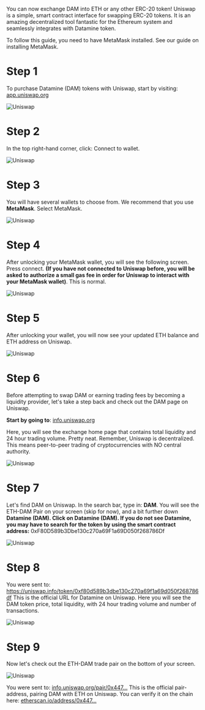 You can now exchange DAM into ETH or any other ERC-20 token! Uniswap is a simple, smart contract interface for swapping ERC-20 tokens. It is an amazing decentralized tool fantastic for the Ethereum system and seamlessly integrates with Datamine token.

To follow this guide, you need to have MetaMask installed. See our guide on installing MetaMask.

# Step 1
To purchase Datamine (DAM) tokens with Uniswap, start by visiting: [app.uniswap.org](https://app.uniswap.org/explore/tokens/ethereum/0xf80d589b3dbe130c270a69f1a69d050f268786df)

![Uniswap](../../helpArticles/assets/images/pngs/uniswap/uniswap1.png)

# Step 2
In the top right-hand corner, click: Connect to wallet. 

![Uniswap](../../helpArticles/assets/images/pngs/uniswap/uniswap2.png#_maxWidth=350)

# Step 3
You will have several wallets to choose from. We recommend that you use **MetaMask**. Select MetaMask.

![Uniswap](../../helpArticles/assets/images/pngs/uniswap/uniswap3.png#_maxWidth=350)

# Step 4
After unlocking your MetaMask wallet, you will see the following screen. Press connect. **(If you have not connected to Uniswap before, you will be asked to authorize a small gas fee in order for Uniswap to interact with your MetaMask wallet)**. This is normal.

![Uniswap](../../helpArticles/assets/images/pngs/uniswap/uniswap4.png#_maxWidth=350)

# Step 5
After unlocking your wallet, you will now see your updated ETH balance and ETH address on Uniswap.

![Uniswap](../../helpArticles/assets/images/pngs/uniswap/uniswap5.png)

# Step 6
Before attempting to swap DAM or earning trading fees by becoming a liquidity provider, let's take a step back and check out the DAM page on Uniswap. 

**Start by going to**: [info.uniswap.org](https://info.uniswap.org/pair/0x447f8d287120b66f39856ae5ceb01512a7a47444)

Here, you will see the exchange home page that contains total liquidity and 24 hour trading volume. Pretty neat. Remember, Uniswap is decentralized. This means peer-to-peer trading of cryptocurrencies with NO central authority.

![Uniswap](../../helpArticles/assets/images/pngs/uniswap/uniswap6.png)

# Step 7
Let's find DAM on Uniswap. In the search bar, type in: **DAM**. You will see the ETH-DAM Pair on your screen (skip for now), and a bit further down **Datamine (DAM). Click on Datamine (DAM). If you do not see Datamine, you may have to search for the token by using the smart contract address:** 0xF80D589b3Dbe130c270a69F1a69D050f268786Df

![Uniswap](../../helpArticles/assets/images/pngs/uniswap/uniswap7.png)

# Step 8
You were sent to: https://uniswap.info/token/0xf80d589b3dbe130c270a69f1a69d050f268786df 
This is the official URL for Datamine on Uniswap. Here you will see the DAM token price, total liquidity, with 24 hour trading volume and number of transactions. 
 
![Uniswap](../../helpArticles/assets/images/pngs/uniswap/uniswap8.png)

# Step 9
Now let's check out the ETH-DAM trade pair on the bottom of your screen.

![Uniswap](../../helpArticles/assets/images/pngs/uniswap/uniswap9.png)

You were sent to: [info.uniswap.org/pair/0x447...](https://info.uniswap.org/pair/0x447f8d287120b66f39856ae5ceb01512a7a47444)
This is the official pair-address, pairing DAM with ETH on Uniswap. You can verify it on the chain here: [etherscan.io/address/0x447...](https://etherscan.io/address/0x447f8d287120b66f39856ae5ceb01512a7a47444)